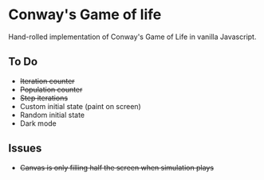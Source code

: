 # Conway's Game of life
Hand-rolled implementation of Conway's Game of Life in vanilla Javascript.

## To Do
- ~~Iteration counter~~
- ~~Population counter~~
- ~~Step iterations~~
- Custom initial state (paint on screen)
- Random initial state
- Dark mode

## Issues
- ~~Canvas is only filling half the screen when simulation plays~~